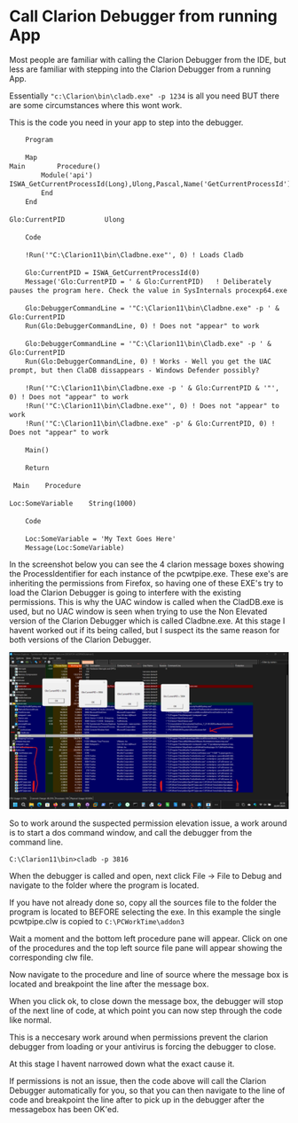# Call Clarion Debugger from running App

Most people are familiar with calling the Clarion Debugger from the IDE, but less are familiar with stepping into the Clarion Debugger from a running App.

Essentially ```"c:\Clarion\bin\cladb.exe" -p 1234``` is all you need BUT there are some circumstances where this wont work. 

This is the code you need in your app to step into the debugger.

```Clarion
    Program
    
    Map
Main        Procedure()
        Module('api')
ISWA_GetCurrentProcessId(Long),Ulong,Pascal,Name('GetCurrentProcessId')
        End
    End
    
Glo:CurrentPID          Ulong

    Code
    
    !Run('"C:\Clarion11\bin\Cladbne.exe"', 0) ! Loads Cladb
    
    Glo:CurrentPID = ISWA_GetCurrentProcessId(0)
    Message('Glo:CurrentPID = ' & Glo:CurrentPID)   ! Deliberately pauses the program here. Check the value in SysInternals procexp64.exe
    
    Glo:DebuggerCommandLine = '"C:\Clarion11\bin\Cladbne.exe" -p ' & Glo:CurrentPID
    Run(Glo:DebuggerCommandLine, 0) ! Does not "appear" to work
    
    Glo:DebuggerCommandLine = '"C:\Clarion11\bin\Cladb.exe" -p ' & Glo:CurrentPID
    Run(Glo:DebuggerCommandLine, 0) ! Works - Well you get the UAC prompt, but then ClaDB dissappears - Windows Defender possibly?
    
    !Run('"C:\Clarion11\bin\Cladbne.exe -p ' & Glo:CurrentPID & '"', 0) ! Does not "appear" to work
    !Run('"C:\Clarion11\bin\Cladbne.exe"', 0) ! Does not "appear" to work
    !Run('"C:\Clarion11\bin\Cladbne.exe" -p' & Glo:CurrentPID, 0) ! Does not "appear" to work
    
    Main()
    
    Return
    
 Main    Procedure
 
Loc:SomeVariable    String(1000)
 
    Code
    
    Loc:SomeVariable = 'My Text Goes Here'
    Message(Loc:SomeVariable)
```    

In the screenshot below you can see the 4 clarion message boxes showing the ProcessIdentifier for each instance of the pcwtpipe.exe. These exe's are inheriting the permissions from Firefox, so having one of these EXE's try to load the Clarion Debugger is going to interfere with the existing permissions. This is why the UAC window is called when the CladDB.exe is used, but no UAC window is seen when trying to use the Non Elevated version of the Clarion Debugger which is called Cladbne.exe. At this stage I havent worked out if its being called, but I suspect its the same reason for both versions of the Clarion Debugger.

![Screenshot](https://github.com/Intelligent-Silicon/Call-Clarion-Debugger-from-running-App/blob/main/ProcessExplorerCladbPermissions.png)


So to work around the suspected permission elevation issue, a work around is to start a dos command window, and call the debugger from the command line.
```
C:\Clarion11\bin>cladb -p 3816
```

When the debugger is called and open, next click File -> File to Debug and navigate to the folder where the program is located. 

If you have not already done so, copy all the sources file to the folder the program is located to BEFORE selecting the exe. 
In this example the single pcwtpipe.clw is copied to ```C:\PCWorkTime\addon3```

Wait a moment and the bottom left procedure pane will appear. Click on one of the procedures and the top left source file pane will appear showing the corresponding clw file. 

Now navigate to the procedure and line of source where the message box is located and breakpoint the line after the message box. 

When you click ok, to close down the message box, the debugger will stop of the next line of code, at which point you can now step through the code like normal.

This is a neccesary work around when permissions prevent the clarion debugger from loading or your antivirus is forcing the debugger to close. 

At this stage I havent narrowed down what the exact cause it.

If permissions is not an issue, then the code above will call the Clarion Debugger automatically for you, so that you can then navigate to the line of code and breakpoint the line after to pick up in the debugger after the messagebox has been OK'ed.